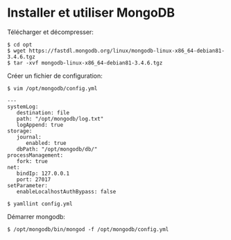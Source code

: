 # Installer et utiliser MongoDB

Télécharger et décompresser:

    $ cd opt
    $ wget https://fastdl.mongodb.org/linux/mongodb-linux-x86_64-debian81-3.4.6.tgz
    $ tar -xvf mongodb-linux-x86_64-debian81-3.4.6.tgz
    
Créer un fichier de configuration:

    $ vim /opt/mongodb/config.yml

    ---
    systemLog:
       destination: file
       path: "/opt/mongodb/log.txt"
       logAppend: true
    storage:
       journal:
          enabled: true
       dbPath: "/opt/mongodb/db/"
    processManagement:
       fork: true
    net:
       bindIp: 127.0.0.1
       port: 27017
    setParameter:
       enableLocalhostAuthBypass: false
    
    $ yamllint config.yml
    
    
Démarrer mongodb:

    $ /opt/mongodb/bin/mongod -f /opt/mongodb/config.yml 
